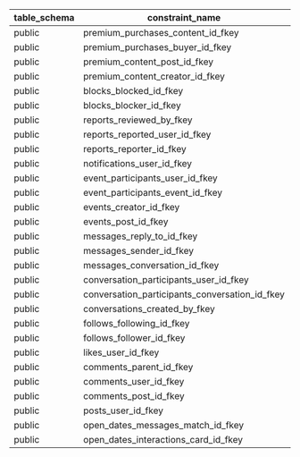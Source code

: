| table_schema | constraint_name                                | table_name                | column_name      | foreign_table_schema | foreign_table_name | foreign_column_name |
| ------------ | ---------------------------------------------- | ------------------------- | ---------------- | -------------------- | ------------------ | ------------------- |
| public       | premium_purchases_content_id_fkey              | premium_purchases         | content_id       | public               | premium_content    | id                  |
| public       | premium_purchases_buyer_id_fkey                | premium_purchases         | buyer_id         | public               | users              | id                  |
| public       | premium_content_post_id_fkey                   | premium_content           | post_id          | public               | posts              | id                  |
| public       | premium_content_creator_id_fkey                | premium_content           | creator_id       | public               | users              | id                  |
| public       | blocks_blocked_id_fkey                         | blocks                    | blocked_id       | public               | users              | id                  |
| public       | blocks_blocker_id_fkey                         | blocks                    | blocker_id       | public               | users              | id                  |
| public       | reports_reviewed_by_fkey                       | reports                   | reviewed_by      | public               | users              | id                  |
| public       | reports_reported_user_id_fkey                  | reports                   | reported_user_id | public               | users              | id                  |
| public       | reports_reporter_id_fkey                       | reports                   | reporter_id      | public               | users              | id                  |
| public       | notifications_user_id_fkey                     | notifications             | user_id          | public               | users              | id                  |
| public       | event_participants_user_id_fkey                | event_participants        | user_id          | public               | users              | id                  |
| public       | event_participants_event_id_fkey               | event_participants        | event_id         | public               | events             | id                  |
| public       | events_creator_id_fkey                         | events                    | creator_id       | public               | users              | id                  |
| public       | events_post_id_fkey                            | events                    | post_id          | public               | posts              | id                  |
| public       | messages_reply_to_id_fkey                      | messages                  | reply_to_id      | public               | messages           | id                  |
| public       | messages_sender_id_fkey                        | messages                  | sender_id        | public               | users              | id                  |
| public       | messages_conversation_id_fkey                  | messages                  | conversation_id  | public               | conversations      | id                  |
| public       | conversation_participants_user_id_fkey         | conversation_participants | user_id          | public               | users              | id                  |
| public       | conversation_participants_conversation_id_fkey | conversation_participants | conversation_id  | public               | conversations      | id                  |
| public       | conversations_created_by_fkey                  | conversations             | created_by       | public               | users              | id                  |
| public       | follows_following_id_fkey                      | follows                   | following_id     | public               | users              | id                  |
| public       | follows_follower_id_fkey                       | follows                   | follower_id      | public               | users              | id                  |
| public       | likes_user_id_fkey                             | likes                     | user_id          | public               | users              | id                  |
| public       | comments_parent_id_fkey                        | comments                  | parent_id        | public               | comments           | id                  |
| public       | comments_user_id_fkey                          | comments                  | user_id          | public               | users              | id                  |
| public       | comments_post_id_fkey                          | comments                  | post_id          | public               | posts              | id                  |
| public       | posts_user_id_fkey                             | posts                     | user_id          | public               | users              | id                  |
| public       | open_dates_messages_match_id_fkey              | open_dates_messages       | match_id         | public               | open_dates_matches | id                  |
| public       | open_dates_interactions_card_id_fkey           | open_dates_interactions   | card_id          | public               | open_dates_cards   | id                  |